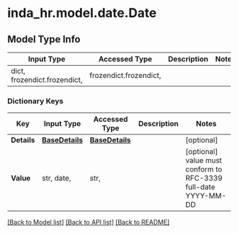 # inda_hr.model.date.Date

## Model Type Info
Input Type | Accessed Type | Description | Notes
------------ | ------------- | ------------- | -------------
dict, frozendict.frozendict,  | frozendict.frozendict,  |  | 

### Dictionary Keys
Key | Input Type | Accessed Type | Description | Notes
------------ | ------------- | ------------- | ------------- | -------------
**Details** | [**BaseDetails**](BaseDetails.md) | [**BaseDetails**](BaseDetails.md) |  | [optional] 
**Value** | str, date,  | str,  |  | [optional] value must conform to RFC-3339 full-date YYYY-MM-DD

[[Back to Model list]](../../README.md#documentation-for-models) [[Back to API list]](../../README.md#documentation-for-api-endpoints) [[Back to README]](../../README.md)

